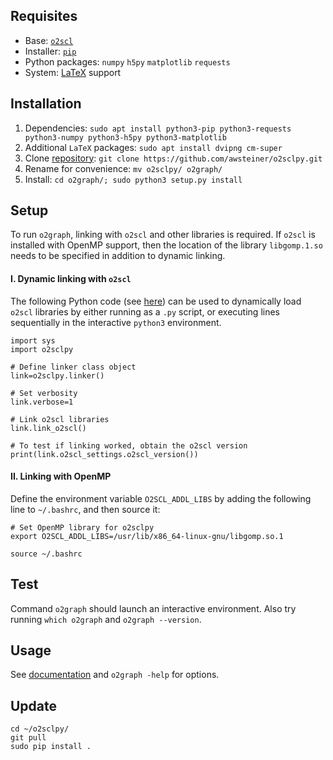 ## Requisites
 - Base: [`o2scl`](./o2scl.md) 
 - Installer: [`pip`](./pip3.md) 
 - Python packages: `numpy` `h5py` `matplotlib` `requests` 
 - System: [LaTeX](latex.md) support


## Installation 
 1. Dependencies: `sudo apt install python3-pip python3-requests python3-numpy python3-h5py python3-matplotlib` 
 2. Additional `LaTeX` packages: `sudo apt install dvipng cm-super` 
 3. Clone [repository](https://github.com/awsteiner/o2sclpy): `git clone https://github.com/awsteiner/o2sclpy.git` 
 4. Rename for convenience: `mv o2sclpy/ o2graph/`
 5. Install: `cd o2graph/; sudo python3 setup.py install` 


## Setup 
To run `o2graph`, linking with `o2scl` and other libraries is required. If `o2scl` is installed with OpenMP support, then the location of the library `libgomp.1.so` needs to be specified in addition to dynamic linking.

#### I. Dynamic linking with `o2scl` 
The following Python code (see [here](https://neutronstars.utk.edu/code/o2sclpy/link_cpp.html#link2)) can be used to dynamically load `o2scl` libraries by either running as a `.py` script, or executing lines sequentially in the interactive `python3` environment. 
```
import sys
import o2sclpy

# Define linker class object
link=o2sclpy.linker()

# Set verbosity
link.verbose=1

# Link o2scl libraries
link.link_o2scl()

# To test if linking worked, obtain the o2scl version
print(link.o2scl_settings.o2scl_version())
```

#### II. Linking with OpenMP 
Define the environment variable `O2SCL_ADDL_LIBS` by adding the following line to `~/.bashrc`, and then source it:
```
# Set OpenMP library for o2sclpy
export O2SCL_ADDL_LIBS=/usr/lib/x86_64-linux-gnu/libgomp.so.1
```
`source ~/.bashrc` 


## Test 
Command `o2graph` should launch an interactive environment. Also try running `which o2graph` and `o2graph --version`.


## Usage 
See [documentation](https://neutronstars.utk.edu/code/o2sclpy/o2graph.html) and `o2graph -help` for options. 


## Update 
```
cd ~/o2sclpy/
git pull
sudo pip install .
```
